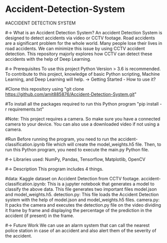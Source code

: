 # Accident-Detection-System

#ACCIDENT DETECTION SYSTEM

#-> What is an Accident Detection System? An accident Detection System is designed to detect accidents via video or CCTV footage. Road accidents are a significant problem for the whole world. Many people lose their lives in road accidents. We can minimize this issue by using CCTV accident detection. This repository majorly explores how CCTV can detect these accidents with the help of Deep Learning.

#-> Prerequisites To use this project Python Version > 3.6 is recommended. To contribute to this project, knowledge of basic Python scripting, Machine Learning, and Deep Learning will help. -> Getting Started - How to use it?

#Clone this repository using "git clone https://github.com/amit885876/Accident-Detection-System.git"

#To install all the packages required to run this Python program "pip install -r requirements.txt"

#Note: This project requires a camera. So make sure you have a connected camera to your device. You can also use a downloaded video if not using a camera.

#Run Before running the program, you need to run the accident-classification.ipynb file which will create the model_weights.h5 file. Then, to run this Python program, you need to execute the main.py Python file.

#-> Libraries used: NumPy, Pandas, Tensorflow, Matplotlib, OpenCV

#-> Description This program includes 4 things.

#data: Kaggle dataset on Accident Detection from CCTV footage.
accident-classification.ipynb: This is a jupyter notebook that generates a model to classify the above data. This file generates two important files model.json and model_weights.h5.
detection.py: This file loads the Accident Detection system with the help of model.json and model_weights.h5 files.
camera.py: It packs the camera and executes the detection.py file on the video dividing it frame by frame and displaying the percentage of the prediction in the accident (if present) in the frame.

#-> Future Work We can use an alarm system that can call the nearest police station in case of an accident and also alert them of the severity of the accident.
